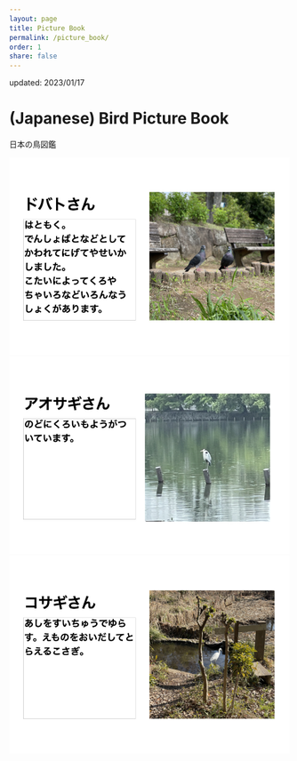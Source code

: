 ```yaml
---
layout: page
title: Picture Book
permalink: /picture_book/
order: 1
share: false
---
```

updated: 2023/01/17

# (Japanese) Bird Picture Book
日本の鳥図鑑

<img id="zukan1" src="/assets/img/zukan1.jpeg" width=842 alt="zukan1"  title="zukan test">
<img id="zukan2" src="/assets/img/zukan2.jpeg" width=842 alt="zukan2"  title="zukan test2">

<img id="zukan4" src="/assets/img/zukan4.jpeg" width=842 alt="zukan4"  title="zukan test4">
